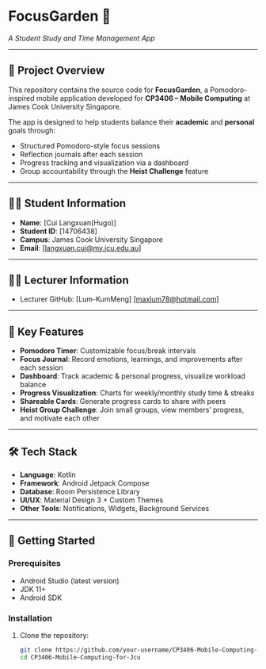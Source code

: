 # FocusGarden 🌱  
*A Student Study and Time Management App*  

---

## 📖 Project Overview  
This repository contains the source code for **FocusGarden**, a Pomodoro-inspired mobile application developed for **CP3406 – Mobile Computing** at James Cook University Singapore.  

The app is designed to help students balance their **academic** and **personal** goals through:  
- Structured Pomodoro-style focus sessions  
- Reflection journals after each session  
- Progress tracking and visualization via a dashboard  
- Group accountability through the **Heist Challenge** feature  

---

## 👨‍🎓 Student Information  
- **Name**: [Cui Langxuan(Hugo)]  
- **Student ID**: [14706438]  
- **Campus**: James Cook University Singapore
- **Email**: [langxuan.cui@my.jcu.edu.au]

---

## 👨‍🏫 Lecturer Information  
- Lecturer GitHub: [Lum-KumMeng] [maxlum78@hotmail.com] 

---

## 📲 Key Features  
- **Pomodoro Timer**: Customizable focus/break intervals  
- **Focus Journal**: Record emotions, learnings, and improvements after each session  
- **Dashboard**: Track academic & personal progress, visualize workload balance  
- **Progress Visualization**: Charts for weekly/monthly study time & streaks  
- **Shareable Cards**: Generate progress cards to share with peers  
- **Heist Group Challenge**: Join small groups, view members’ progress, and motivate each other  

---

## 🛠️ Tech Stack  
- **Language**: Kotlin  
- **Framework**: Android Jetpack Compose  
- **Database**: Room Persistence Library  
- **UI/UX**: Material Design 3 + Custom Themes  
- **Other Tools**: Notifications, Widgets, Background Services  

---

## 🚀 Getting Started  

### Prerequisites  
- Android Studio (latest version)  
- JDK 11+  
- Android SDK  

### Installation  
1. Clone the repository:  
   ```bash
   git clone https://github.com/your-username/CP3406-Mobile-Computing-for-Jcu.git
   cd CP3406-Mobile-Computing-for-Jcu
